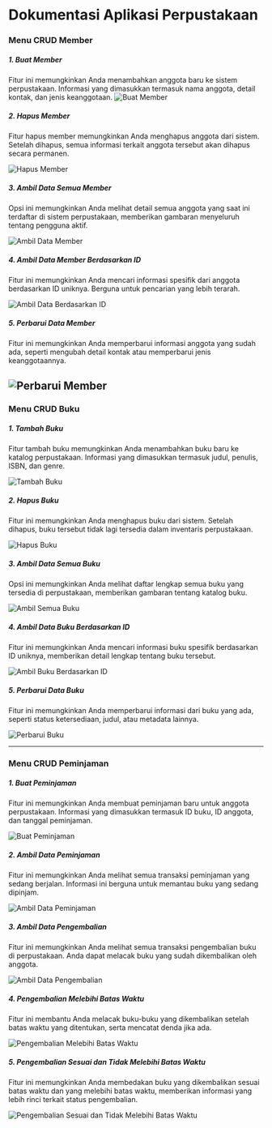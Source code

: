 # Dokumentasi Aplikasi Perpustakaan

### Menu CRUD Member

##### 1. Buat Member

Fitur ini memungkinkan Anda menambahkan anggota baru ke sistem perpustakaan. Informasi yang dimasukkan termasuk nama anggota, detail kontak, dan jenis keanggotaan.
![Buat Member](./screenshoot_library_app/members/create.png)

##### 2. Hapus Member

Fitur hapus member memungkinkan Anda menghapus anggota dari sistem. Setelah dihapus, semua informasi terkait anggota tersebut akan dihapus secara permanen.

![Hapus Member](./screenshoot_library_app/members/delete.png)

##### 3. Ambil Data Semua Member

Opsi ini memungkinkan Anda melihat detail semua anggota yang saat ini terdaftar di sistem perpustakaan, memberikan gambaran menyeluruh tentang pengguna aktif.

![Ambil Data Member](./screenshoot_library_app/members/get.png)

##### 4. Ambil Data Member Berdasarkan ID

Fitur ini memungkinkan Anda mencari informasi spesifik dari anggota berdasarkan ID uniknya. Berguna untuk pencarian yang lebih terarah.

![Ambil Data Berdasarkan ID](./screenshoot_library_app/members/get_id_members.png)

##### 5. Perbarui Data Member

Fitur ini memungkinkan Anda memperbarui informasi anggota yang sudah ada, seperti mengubah detail kontak atau memperbarui jenis keanggotaannya.

## ![Perbarui Member](./screenshoot_library_app/members/update.png)

### Menu CRUD Buku

##### 1. Tambah Buku

Fitur tambah buku memungkinkan Anda menambahkan buku baru ke katalog perpustakaan. Informasi yang dimasukkan termasuk judul, penulis, ISBN, dan genre.

![Tambah Buku](./screenshoot_library_app/book/create.png)

##### 2. Hapus Buku

Fitur ini memungkinkan Anda menghapus buku dari sistem. Setelah dihapus, buku tersebut tidak lagi tersedia dalam inventaris perpustakaan.

![Hapus Buku](./screenshoot_library_app/book/delete.png)

##### 3. Ambil Data Semua Buku

Opsi ini memungkinkan Anda melihat daftar lengkap semua buku yang tersedia di perpustakaan, memberikan gambaran tentang katalog buku.

![Ambil Semua Buku](./screenshoot_library_app/book/get.png)

##### 4. Ambil Data Buku Berdasarkan ID

Fitur ini memungkinkan Anda mencari informasi buku spesifik berdasarkan ID uniknya, memberikan detail lengkap tentang buku tersebut.

![Ambil Buku Berdasarkan ID](./screenshoot_library_app/book/get-id-books.png)

##### 5. Perbarui Data Buku

Fitur ini memungkinkan Anda memperbarui informasi dari buku yang ada, seperti status ketersediaan, judul, atau metadata lainnya.

![Perbarui Buku](./screenshoot_library_app/book/update.png)

---

### Menu CRUD Peminjaman

##### 1. Buat Peminjaman

Fitur ini memungkinkan Anda membuat peminjaman baru untuk anggota perpustakaan. Informasi yang dimasukkan termasuk ID buku, ID anggota, dan tanggal peminjaman.

![Buat Peminjaman](./screenshoot_library_app/peminjaman/create_pinjam.png)

##### 2. Ambil Data Peminjaman

Fitur ini memungkinkan Anda melihat semua transaksi peminjaman yang sedang berjalan. Informasi ini berguna untuk memantau buku yang sedang dipinjam.

![Ambil Data Peminjaman](./screenshoot_library_app/peminjaman/get_peminjaman.png)

##### 3. Ambil Data Pengembalian

Fitur ini memungkinkan Anda melihat semua transaksi pengembalian buku di perpustakaan. Anda dapat melacak buku yang sudah dikembalikan oleh anggota.

![Ambil Data Pengembalian](./screenshoot_library_app/peminjaman/get_pengembalian.png)

##### 4. Pengembalian Melebihi Batas Waktu

Fitur ini membantu Anda melacak buku-buku yang dikembalikan setelah batas waktu yang ditentukan, serta mencatat denda jika ada.

![Pengembalian Melebihi Batas Waktu](./screenshoot_library_app/peminjaman/pengembalian_melebihi_batas_waktu.png)

##### 5. Pengembalian Sesuai dan Tidak Melebihi Batas Waktu

Fitur ini memungkinkan Anda membedakan buku yang dikembalikan sesuai batas waktu dan yang melebihi batas waktu, memberikan informasi yang lebih rinci terkait status pengembalian.

![Pengembalian Sesuai dan Tidak Melebihi Batas Waktu](./screenshoot_library_app/peminjaman/pengembalian_sesuai_dan_tidak_melebihi_batas_waktu.png)
